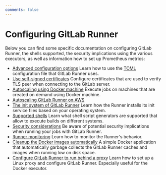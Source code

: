```yaml
---
comments: false
---
```


# Configuring GitLab Runner

Below you can find some specific documentation on configuring GitLab Runner, the
shells supported, the security implications using the various executors, as
well as information how to set up Prometheus metrics:

- [Advanced configuration options](advanced-configuration.md) Learn how to use the [TOML][] configuration file that GitLab Runner uses.
- [Use self-signed certificates](tls-self-signed.md) Configure certificates that are used to verify TLS peer when connecting to the GitLab server.
- [Autoscaling using Docker machine](autoscale.md) Execute jobs on machines that are created on demand using Docker machine.
- [Autoscaling GitLab Runner on AWS](runner_autoscale_aws/index.md)
- [The init system of GitLab Runner](init.md) Learn how the Runner installs its init service files based on your operating system.
- [Supported shells](../shells/README.md) Learn what shell script generators are supported that allow to execute builds on different systems.
- [Security considerations](../security/index.md) Be aware of potential security implications when running your jobs with GitLab Runner.
- [Runner monitoring](../monitoring/README.md) Learn how to monitor the Runner's behavior.
- [Cleanup the Docker images automatically](https://gitlab.com/gitlab-org/gitlab-runner-docker-cleanup) A simple Docker application that automatically garbage collects the GitLab Runner caches and images when running low on disk space.
- [Configure GitLab Runner to run behind a proxy](proxy.md) Learn how to set up a Linux proxy and configure GitLab Runner. Especially useful for the Docker executor.

[TOML]: https://github.com/toml-lang/toml
